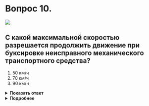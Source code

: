 # Вопрос 10.

![](https://s.drom.ru/i24227/pdd/tickets/2016/1542609129.jpg)

## С какой максимальной скоростью разрешается продолжить движение при буксировке неисправного механического транспортного средства?

1. 50 км/ч
2. 70 км/ч
3. 90 км/ч

<details>
<summary><b>Показать ответ</b></summary>
Правильный ответ: 1
</details>
<details>
<summary><b>Подробнее</b></summary>
При буксировке скорость не должна превышать 50 км/ч, которая и является максимальной.
(Пункт 10.4 ПДД)
</details>